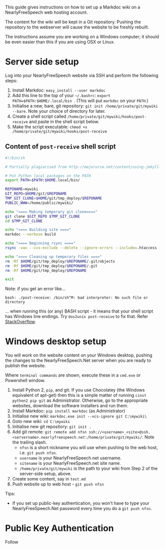
This guide gives instructions on how to set up a Markdoc wiki on a NearlyFreeSpeech web hosting account.

The content for the wiki will be kept in a Git repository. Pushing the repository to the webserver will cause the website to be freshly rebuilt.

The instructions assume you are working on a Windows computer; it should be even easier than this if you are using OSX or Linux.

# Server side setup

Log into your NearlyFreeSpeech website via SSH and perform the following steps:

1. Install Markdoc: `easy_install --user markdoc`
2. Add this line to the top of your `~/.bashrc`: `export PATH=$PATH:$HOME/.local/bin
`. (This will put `markdoc` on your `PATH`.)
3. Initialise a new, bare, git repository: `git init /home/private/git/mywiki --bare`. Note your choice of directory for later.
4. Create a shell script called `/home/private/git/mywiki/hooks/post-receive` and paste in the shell script below.
5. Make the script executable: `chmod +x /home/private/git/mywiki/hooks/post-receive`


## Content of `post-receive` shell script


```bash
#!/bin/sh

# Partially plagiarised from http://majorursa.net/content/using-jekyll-nearlyfreespeechnet

# Put Python local packages on the PATH
export PATH=$PATH:$HOME.local/bin/

REPONAME=mywiki
GIT_REPO=$HOME/git/$REPONAME
TMP_GIT_CLONE=$HOME/git/tmp_deploy/$REPONAME
PUBLIC_WWW=/home/public/mywiki/

echo "==== Making temporary git clone===="
git clone $GIT_REPO $TMP_GIT_CLONE
cd $TMP_GIT_CLONE

echo "==== Building site ===="
markdoc --verbose build

echo "==== Beginning rsync ===="
rsync -vax --cvs-exclude --delete --ignore-errors --include=.htaccess --exclude=.* --exclude=_* .html/ $PUBLIC_WWW/

echo "==== Cleaning up temporary files ===="
rm -Rf $HOME/git/tmp_deploy/$REPONAME/.git/objects
rm -Rf $HOME/git/tmp_deploy/$REPONAME/.git
rm -Rf $HOME/git/tmp_deploy/$REPONAME

exit

```



Note: if you get an error like...

`bash: ./post-receive: /bin/sh^M: bad interpreter: No such file or directory`

... when running this (or any) BASH script - it means that your shell script has Windows line endings. Try `dos2unix post-receive` to fix that. Refer [StackOverflow](http://stackoverflow.com/questions/2920416/configure-bin-shm-bad-interpreter).


# Windows desktop setup

You will work on the website content on your Windows desktop, pushing the changes to the NearlyFreeSpeech.Net server when you are ready to publish the website.

Where `terminal commands` are shown, execute these in a `cmd.exe` or Powershell window.

1. Install Python 2, `pip`, and git. If you use Chocolatey (the Windows equivalent of apt-get) then this is a simple matter of running `cinst python2 pip git` as Administrator. Otherwise, go to the appropriate websites, download the software installers and run them.
3. Install Markdoc: `pip install markdoc` (as Administrator)
4. Initialise new wiki: `markdoc.exe init --vcs-ignore git C:\mywiki\`
5. Goto new wiki: `cd C:\mywiki`
6. Initialise new git repository: `git init .`
7. Add git remote: `git remote add nfsn ssh://<username>_<site>@ssh.<servername>.nearlyfreespeech.net:/home/private/git/mywiki/`. Note the trailing slash.
	* `nfsn` is a short nickname you will use when pushing to the web host, i.e. `git push nfsn`.
	* `username` is your NearlyFreeSpeech.net username.
	* `sitename` is your NearlyFreeSpeech.net site name.
	* `/home/private/git/mywiki` is the path to your wiki from Step 2 of the server-side setup, above.
8. Create some content, say in `test.md`
9. Push website up to web host - `git push nfsn`

Tips:

* If you set up public-key authentication, you won't have to type your NearlyFreeSpeech.Net password every time you do a `git push nfsn`.

# Public Key Authentication

Follow 
